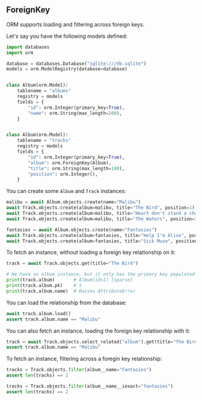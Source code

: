 ## ForeignKey

ORM supports loading and filtering across foreign keys.

Let's say you have the following models defined:

```python
import databases
import orm

database = databases.Database("sqlite:///db.sqlite")
models = orm.ModelRegistry(database=database)


class Album(orm.Model):
    tablename = "albums"
    registry = models
    fields = {
        "id": orm.Integer(primary_key=True),
        "name": orm.String(max_length=100),
    }


class Album(orm.Model):
    tablename = "tracks"
    registry = models
    fields = {
        "id": orm.Integer(primary_key=True),
        "album": orm.ForeignKey(Album),
        "title": orm.String(max_length=100),
        "position": orm.Integer(),
    }
```

You can create some `Album` and `Track` instances:

```python
malibu = await Album.objects.create(name="Malibu")
await Track.objects.create(album=malibu, title="The Bird", position=1)
await Track.objects.create(album=malibu, title="Heart don't stand a chance", position=2)
await Track.objects.create(album=malibu, title="The Waters", position=3)

fantasies = await Album.objects.create(name="Fantasies")
await Track.objects.create(album=fantasies, title="Help I'm Alive", position=1)
await Track.objects.create(album=fantasies, title="Sick Muse", position=2)
```

To fetch an instance, without loading a foreign key relationship on it:

```python
track = await Track.objects.get(title="The Bird")

# We have an album instance, but it only has the primary key populated
print(track.album)       # Album(id=1) [sparse]
print(track.album.pk)    # 1
print(track.album.name)  # Raises AttributeError
```

You can load the relationship from the database:

```python
await track.album.load()
assert track.album.name == "Malibu"
```

You can also fetch an instance, loading the foreign key relationship with it:

```python
track = await Track.objects.select_related("album").get(title="The Bird")
assert track.album.name == "Malibu"
```

To fetch an instance, filtering across a foregin key relationship:

```python
tracks = Track.objects.filter(album__name="Fantasies")
assert len(tracks) == 2

tracks = Track.objects.filter(album__name__iexact="fantasies")
assert len(tracks) == 2
```

